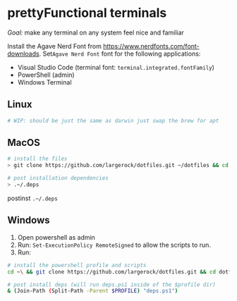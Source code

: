 # prettyFunctional terminals
*Goal:* make any terminal on any system feel nice and familiar

Install the Agave Nerd Font from https://www.nerdfonts.com/font-downloads. Set`Agave Nerd Font` font for the following applications:
- Visual Studio Code (terminal font: `terminal.integrated.fontFamily`)
- PowerShell (admin)
- Windows Terminal

## Linux

```bash
# WIP: should be just the same as darwin just swap the brew for apt
```

## MacOS

```bash
# install the files
> git clone https://github.com/largerock/dotfiles.git ~/dotfiles && cd ~/dotfiles && ./scripts/bootstrap-darwin.sh

# post installation dependencies
> .~/.deps
```
postinst `.~/.deps`

## Windows
1. Open powershell as admin
2. Run: `Set-ExecutionPolicy RemoteSigned` to allow the scripts to run.
3. Run: 
```bash
# install the powershell profile and scripts
cd ~\ && git clone https://github.com/largerock/dotfiles.git && cd dotfiles && .\scripts\bootstrap-windows.ps1

# post install deps (will run deps.ps1 inside of the $profile dir)
& (Join-Path (Split-Path -Parent $PROFILE) "deps.ps1")
```

